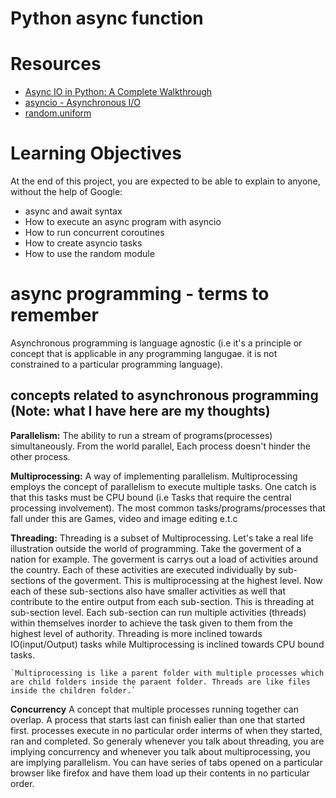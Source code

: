 # Python async function

# Resources
- [Async IO in Python: A Complete Walkthrough](https://intranet.alxswe.com/rltoken/zYkXScziW1D5rNdNEvObjQ)
- [asyncio - Asynchronous I/O](https://intranet.alxswe.com/rltoken/aZUO4GiWHbPIrVBIwptFAw)
- [random.uniform](https://intranet.alxswe.com/rltoken/72mVf1s8rx2ih_U2WjBmaA)

# Learning Objectives
At the end of this project, you are expected to be able to explain to anyone, without the help of Google:

- async and await syntax
- How to execute an async program with asyncio
- How to run concurrent coroutines
- How to create asyncio tasks
- How to use the random module

# async programming - terms to remember
Asynchronous programming is language agnostic (i.e it's a principle or concept that is applicable in any programming langugae. it is not constrained to a particular programming language).

## concepts related to asynchronous programming (Note: what I have here are my thoughts)
**Parallelism:**
    The ability to run a stream of programs(processes) simultaneously. From the world parallel, Each process doesn't hinder the other process.

**Multiprocessing:**
    A way of implementing parallelism. Multiprocessing employs the concept of parallelism to execute multiple tasks. One catch is that this tasks must be CPU bound (i.e Tasks that require the central processing
    involvement). The most common tasks/programs/processes that fall under this are Games, video and image editing e.t.c

**Threading:**
    Threading is a subset of Multiprocessing. Let's take a real life illustration outside the world of programming. Take the goverment of a nation for example. The goverment is carrys out a load of activities around the country. Each of these activities are executed individually by sub-sections of the goverment. This is multiprocessing at the highest level. Now each of these sub-sections also have smaller activities as well that contribute to the entire output from each sub-section. This is threading at sub-section level. Each sub-section can run multiple activities (threads) within themselves inorder to achieve the task given to them from the highest level of authority. Threading is more inclined towards IO(input/Output) tasks while Multiprocessing is inclined towards CPU bound tasks. 

    `Multiprocessing is like a parent folder with multiple processes which are child folders inside the paraent folder. Threads are like files inside the children folder.`

**Concurrency**
    A concept that multiple processes running together can overlap. A process that starts last can finish ealier than one that started first. processes execute in no particular order interms of when they started, ran and completed. So generaly whenever you talk about threading, you are implying concurrency and whenever you talk about multiprocessing, you are implying parallelism. You can have series of tabs opened on a particular browser like firefox and have them load up their contents in no particular order.





    
